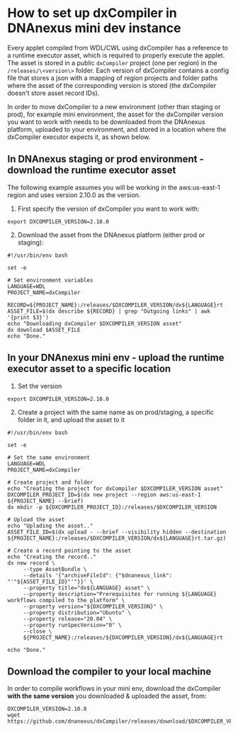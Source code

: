 # How to set up dxCompiler in DNAnexus mini dev instance

Every applet compiled from WDL/CWL using dxCompiler has a reference to a runtime executor asset, which is required to properly execute the applet.
The asset is stored in a public `dxCompiler` project (one per region) in the `/releases/\<version\>` folder. Each version of dxCompiler contains a config
file that stores a json with a mapping of region projects and folder paths where the asset of the corresponding version is stored (the dxCompiler doesn't
store asset record IDs).

In order to move dxCompiler to a new environment (other than staging or prod), for example mini environment, the asset for the dxCompiler version you want to work with needs to be downloaded
from the DNAnexus platform, uploaded to your environment, and stored in a location where the dxCompiler executor expects it, as shown below.

## In DNAnexus staging or prod environment - download the runtime executor asset

The following example assumes you will be working in the aws:us-east-1 region and uses version 2.10.0 as the version.

1. First specify the version of dxCompiler you want to work with:

```
export DXCOMPILER_VERSION=2.10.0
```

2. Download the asset from the DNAnexus platform (either prod or staging):
```
#!/usr/bin/env bash

set -e

# Set environment variables
LANGUAGE=WDL
PROJECT_NAME=dxCompiler

RECORD=${PROJECT_NAME}:/releases/$DXCOMPILER_VERSION/dx${LANGUAGE}rt
ASSET_FILE=$(dx describe ${RECORD} | grep "Outgoing links" | awk '{print $3}')
echo "Downloading dxCompiler $DXCOMPILER_VERSION asset"
dx download $ASSET_FILE
echo "Done."
```
 
## In your DNAnexus mini env - upload the runtime executor asset to a specific location

1. Set the version
```
export DXCOMPILER_VERSION=2.10.0
```

2. Create a project with the same name as on prod/staging, a specific folder in it, and upload the asset to it

```
#!/usr/bin/env bash

set -e

# Set the same environment
LANGUAGE=WDL
PROJECT_NAME=dxCompiler

# Create project and folder
echo "Creating the project for dxCompiler $DXCOMPILER_VERSION asset"
DXCOMPILER_PROJECT_ID=$(dx new project --region aws:us-east-1 ${PROJECT_NAME} --brief)
dx mkdir -p ${DXCOMPILER_PROJECT_ID}:/releases/$DXCOMPILER_VERSION

# Upload the asset
echo "Uplading the asset.."
ASSET_FILE_ID=$(dx upload - --brief --visibility hidden --destination ${PROJECT_NAME}:/releases/$DXCOMPILER_VERSION/dx${LANGUAGE}rt.tar.gz)
 
# Create a record pointing to the asset
echo "Creating the record.."
dx new record \
     --type AssetBundle \
     --details '{"archiveFileId": {"$dnanexus_link": "'"${ASSET_FILE_ID}"'"}}' \
     --property title="dx${LANGUAGE} asset" \
     --property description="Prerequisites for running ${LANGUAGE} workflows compiled to the platform" \
     --property version="${DXCOMPILER_VERSION}" \
     --property distribution="Ubuntu" \
     --property release="20.04" \
     --property runSpecVersion="0" \
     --close \
     ${PROJECT_NAME}:/releases/${DXCOMPILER_VERSION}/dx${LANGUAGE}rt

echo "Done."
```     

## Download the compiler to your local machine

In order to compile workflows in your mini env, download the dxCompiler **with the same version** you downloaded & uploaded the asset, from:

```
DXCOMPILER_VERSION=2.10.0
wget https://github.com/dnanexus/dxCompiler/releases/download/$DXCOMPILER_VERSION/dxCompiler-$DXCOMPILER_VERSION.jar
```
